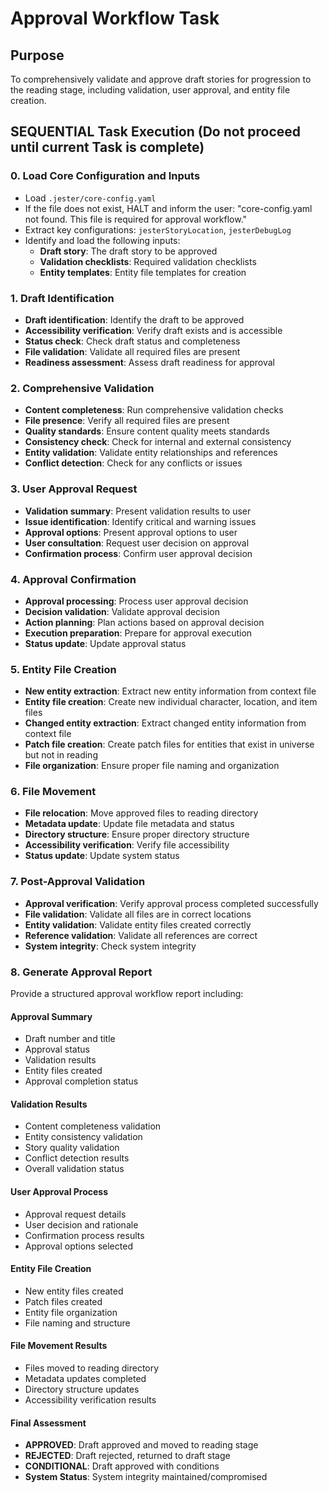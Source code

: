 

# Approval Workflow Task

## Purpose

To comprehensively validate and approve draft stories for progression to the reading stage, including validation, user approval, and entity file creation.

## SEQUENTIAL Task Execution (Do not proceed until current Task is complete)

### 0. Load Core Configuration and Inputs

- Load `.jester/core-config.yaml`
- If the file does not exist, HALT and inform the user: "core-config.yaml not found. This file is required for approval workflow."
- Extract key configurations: `jesterStoryLocation`, `jesterDebugLog`
- Identify and load the following inputs:
  - **Draft story**: The draft story to be approved
  - **Validation checklists**: Required validation checklists
  - **Entity templates**: Entity file templates for creation

### 1. Draft Identification

- **Draft identification**: Identify the draft to be approved
- **Accessibility verification**: Verify draft exists and is accessible
- **Status check**: Check draft status and completeness
- **File validation**: Validate all required files are present
- **Readiness assessment**: Assess draft readiness for approval

### 2. Comprehensive Validation

- **Content completeness**: Run comprehensive validation checks
- **File presence**: Verify all required files are present
- **Quality standards**: Ensure content quality meets standards
- **Consistency check**: Check for internal and external consistency
- **Entity validation**: Validate entity relationships and references
- **Conflict detection**: Check for any conflicts or issues

### 3. User Approval Request

- **Validation summary**: Present validation results to user
- **Issue identification**: Identify critical and warning issues
- **Approval options**: Present approval options to user
- **User consultation**: Request user decision on approval
- **Confirmation process**: Confirm user approval decision

### 4. Approval Confirmation

- **Approval processing**: Process user approval decision
- **Decision validation**: Validate approval decision
- **Action planning**: Plan actions based on approval decision
- **Execution preparation**: Prepare for approval execution
- **Status update**: Update approval status

### 5. Entity File Creation

- **New entity extraction**: Extract new entity information from context file
- **Entity file creation**: Create new individual character, location, and item files
- **Changed entity extraction**: Extract changed entity information from context file
- **Patch file creation**: Create patch files for entities that exist in universe but not in reading
- **File organization**: Ensure proper file naming and organization

### 6. File Movement

- **File relocation**: Move approved files to reading directory
- **Metadata update**: Update file metadata and status
- **Directory structure**: Ensure proper directory structure
- **Accessibility verification**: Verify file accessibility
- **Status update**: Update system status

### 7. Post-Approval Validation

- **Approval verification**: Verify approval process completed successfully
- **File validation**: Validate all files are in correct locations
- **Entity validation**: Validate entity files created correctly
- **Reference validation**: Validate all references are correct
- **System integrity**: Check system integrity

### 8. Generate Approval Report

Provide a structured approval workflow report including:

#### Approval Summary
- Draft number and title
- Approval status
- Validation results
- Entity files created
- Approval completion status

#### Validation Results
- Content completeness validation
- Entity consistency validation
- Story quality validation
- Conflict detection results
- Overall validation status

#### User Approval Process
- Approval request details
- User decision and rationale
- Confirmation process results
- Approval options selected

#### Entity File Creation
- New entity files created
- Patch files created
- Entity file organization
- File naming and structure

#### File Movement Results
- Files moved to reading directory
- Metadata updates completed
- Directory structure updates
- Accessibility verification results

#### Final Assessment
- **APPROVED**: Draft approved and moved to reading stage
- **REJECTED**: Draft rejected, returned to draft stage
- **CONDITIONAL**: Draft approved with conditions
- **System Status**: System integrity maintained/compromised